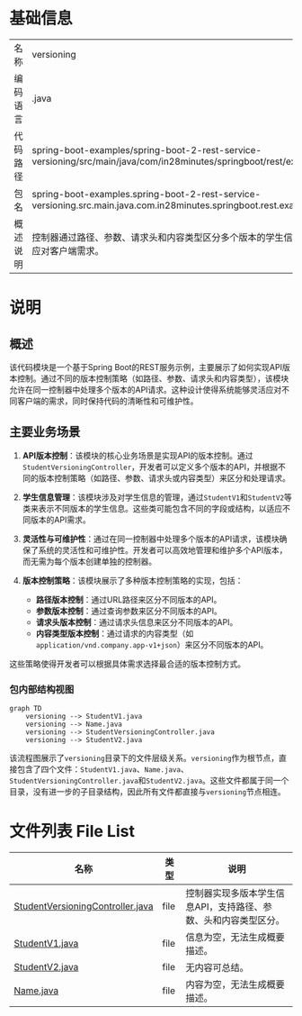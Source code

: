 # 基础信息

|      |      |
|------|------|
| 名称 | versioning |
| 编码语言 | .java |
| 代码路径 | spring-boot-examples/spring-boot-2-rest-service-versioning/src/main/java/com/in28minutes/springboot/rest/example/versioning |
| 包名 | spring-boot-examples.spring-boot-2-rest-service-versioning.src.main.java.com.in28minutes.springboot.rest.example.versioning |
| 概述说明 | 控制器通过路径、参数、请求头和内容类型区分多个版本的学生信息API，确保灵活应对客户端需求。 |

# 说明

## 概述

该代码模块是一个基于Spring Boot的REST服务示例，主要展示了如何实现API版本控制。通过不同的版本控制策略（如路径、参数、请求头和内容类型），该模块允许在同一控制器中处理多个版本的API请求。这种设计使得系统能够灵活应对不同客户端的需求，同时保持代码的清晰性和可维护性。

## 主要业务场景

1. **API版本控制**：该模块的核心业务场景是实现API的版本控制。通过`StudentVersioningController`，开发者可以定义多个版本的API，并根据不同的版本控制策略（如路径、参数、请求头或内容类型）来区分和处理请求。

2. **学生信息管理**：该模块涉及对学生信息的管理，通过`StudentV1`和`StudentV2`等类来表示不同版本的学生信息。这些类可能包含不同的字段或结构，以适应不同版本的API需求。

3. **灵活性与可维护性**：通过在同一控制器中处理多个版本的API请求，该模块确保了系统的灵活性和可维护性。开发者可以高效地管理和维护多个API版本，而无需为每个版本创建单独的控制器。

4. **版本控制策略**：该模块展示了多种版本控制策略的实现，包括：
   - **路径版本控制**：通过URL路径来区分不同版本的API。
   - **参数版本控制**：通过查询参数来区分不同版本的API。
   - **请求头版本控制**：通过请求头信息来区分不同版本的API。
   - **内容类型版本控制**：通过请求的内容类型（如`application/vnd.company.app-v1+json`）来区分不同版本的API。

这些策略使得开发者可以根据具体需求选择最合适的版本控制方式。


### 包内部结构视图

```mermaid
graph TD
    versioning --> StudentV1.java
    versioning --> Name.java
    versioning --> StudentVersioningController.java
    versioning --> StudentV2.java
```

该流程图展示了`versioning`目录下的文件层级关系。`versioning`作为根节点，直接包含了四个文件：`StudentV1.java`、`Name.java`、`StudentVersioningController.java`和`StudentV2.java`。这些文件都属于同一个目录，没有进一步的子目录结构，因此所有文件都直接与`versioning`节点相连。

# 文件列表 File List

| 名称   | 类型  | 说明 |
|-------|------|-------------|
| [StudentVersioningController.java](StudentVersioningController.md) | file | 控制器实现多版本学生信息API，支持路径、参数、头和内容类型区分。 |
| [StudentV1.java](StudentV1.md) | file | 信息为空，无法生成概要描述。 |
| [StudentV2.java](StudentV2.md) | file | 无内容可总结。 |
| [Name.java](Name.md) | file | 内容为空，无法生成概要描述。 |


